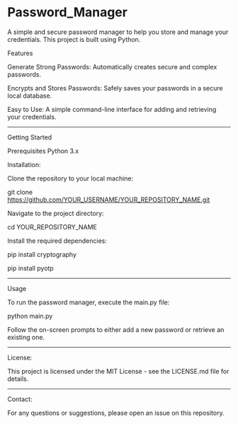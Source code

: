 # Password_Manager

A simple and secure password manager to help you store and manage your credentials. This project is built using Python.


Features

Generate Strong Passwords: Automatically creates secure and complex passwords.

Encrypts and Stores Passwords: Safely saves your passwords in a secure local database.

Easy to Use: A simple command-line interface for adding and retrieving your credentials.

**********************************************************************************************

Getting Started

Prerequisites
Python 3.x

Installation: 

Clone the repository to your local machine:

git clone https://github.com/YOUR_USERNAME/YOUR_REPOSITORY_NAME.git

Navigate to the project directory:

cd YOUR_REPOSITORY_NAME

Install the required dependencies:

pip install cryptography

pip install pyotp
*******************************************************************************************************

Usage

To run the password manager, execute the main.py file:

python main.py

Follow the on-screen prompts to either add a new password or retrieve an existing one.

*******************************************************************************************************************

License:

This project is licensed under the MIT License - see the LICENSE.md file for details.
*****************************************************************************************************************

Contact:

For any questions or suggestions, please open an issue on this repository.
